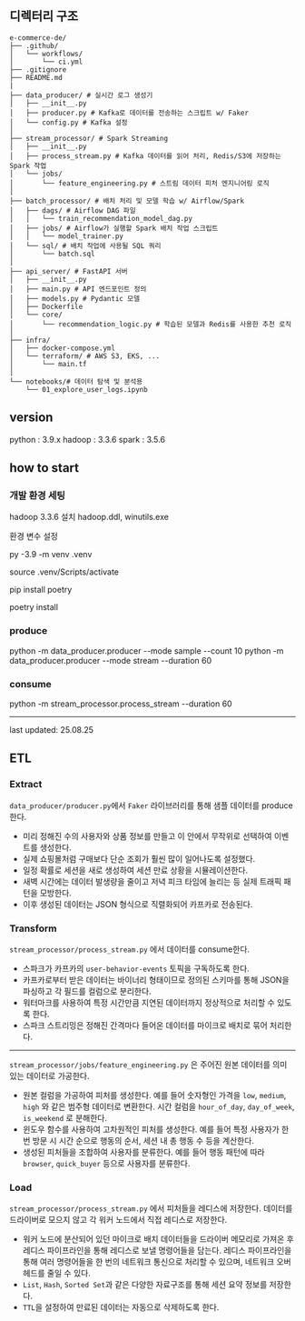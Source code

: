 ## 디렉터리 구조

```
e-commerce-de/
├── .github/
│   └── workflows/
│       └── ci.yml
├── .gitignore
├── README.md
|
├── data_producer/ # 실시간 로그 생성기
│   ├── __init__.py
│   ├── producer.py # Kafka로 데이터를 전송하는 스크립트 w/ Faker
│   └── config.py # Kafka 설정
│
├── stream_processor/ # Spark Streaming
│   ├── __init__.py
│   ├── process_stream.py # Kafka 데이터를 읽어 처리, Redis/S3에 저장하는 Spark 작업
│   └── jobs/
│       └── feature_engineering.py # 스트림 데이터 피처 엔지니어링 로직
│
├── batch_processor/ # 배치 처리 및 모델 학습 w/ Airflow/Spark
│   ├── dags/ # Airflow DAG 파일
│   │   └── train_recommendation_model_dag.py
│   ├── jobs/ # Airflow가 실행할 Spark 배치 작업 스크립트
│   │   └── model_trainer.py
│   └── sql/ # 배치 작업에 사용될 SQL 쿼리
│       └── batch.sql
│
├── api_server/ # FastAPI 서버
│   ├── __init__.py
│   ├── main.py # API 엔드포인트 정의
│   ├── models.py # Pydantic 모델
│   ├── Dockerfile
│   └── core/
│       └── recommendation_logic.py # 학습된 모델과 Redis를 사용한 추천 로직
│
├── infra/
│   ├── docker-compose.yml
│   └── terraform/ # AWS S3, EKS, ...
│       └── main.tf
│
└── notebooks/# 데이터 탐색 및 분석용
    └── 01_explore_user_logs.ipynb
```

## version

python : 3.9.x
hadoop : 3.3.6
spark : 3.5.6

## how to start

### 개발 환경 세팅

hadoop 3.3.6 설치
hadoop.ddl, winutils.exe

환경 변수 설정

py -3.9 -m venv .venv

source .venv/Scripts/activate

pip install poetry

poetry install

### produce

python -m data_producer.producer --mode sample --count 10
python -m data_producer.producer --mode stream --duration 60

### consume

python -m stream_processor.process_stream --duration 60

---

last updated: 25.08.25

## ETL

### Extract

`data_producer/producer.py`에서 `Faker` 라이브러리를 통해 샘플 데이터를 produce한다.

- 미리 정해진 수의 사용자와 상품 정보를 만들고 이 안에서 무작위로 선택하여 이벤트를 생성한다.
- 실제 쇼핑몰처럼 구매보다 단순 조회가 훨씬 많이 일어나도록 설정했다.
- 일정 확률로 세션을 새로 생성하여 세션 만료 상황을 시뮬레이션한다.
- 새벽 시간에는 데이터 발생량을 줄이고 저녁 피크 타임에 늘리는 등 실제 트래픽 패턴을 모방한다.
- 이후 생성된 데이터는 JSON 형식으로 직렬화되어 카프카로 전송된다.

### Transform

`stream_processor/process_stream.py` 에서 데이터를 consume한다.

- 스파크가 카프카의 `user-behavior-events` 토픽을 구독하도록 한다.
- 카프카로부터 받은 데이터는 바이너리 형태이므로 정의된 스키마를 통해 JSON을 파싱하고 각 필드를 컬럼으로 분리한다.
- 워터마크를 사용하여 특정 시간만큼 지연된 데이터까지 정상적으로 처리할 수 있도록 한다.
- 스파크 스트리밍은 정해진 간격마다 들어온 데이터를 마이크로 배치로 묶어 처리한다.

---

`stream_processor/jobs/feature_engineering.py` 은 주어진 원본 데이터를 의미 있는 데이터로 가공한다.

- 원본 컬럼을 가공하여 피처를 생성한다. 예를 들어 숫자형인 가격을 `low`, `medium`, `high` 와 같은 범주형 데이터로 변환한다. 시간 컬럼을 `hour_of_day`, `day_of_week`, `is_weekend` 로 분해한다.
- 윈도우 함수를 사용하여 고차원적인 피처를 생성한다. 예를 들어 특정 사용자가 한 번 방문 시 시간 순으로 행동의 순서, 세션 내 총 행동 수 등을 계산한다.
- 생성된 피처들을 조합하여 사용자를 분류한다. 예를 들어 행동 패턴에 따라 `browser`, `quick_buyer` 등으로 사용자를 분류한다.

### Load

`stream_processor/process_stream.py` 에서 피처들을 레디스에 저장한다. 데이터를 드라이버로 모으지 않고 각 워커 노드에서 직접 레디스로 저장한다.

- 워커 노드에 분산되어 있던 마이크로 배치 데이터들을 드라이버 메모리로 가져온 후 레디스 파이프라인을 통해 레디스로 보낼 명령어들을 담는다. 레디스 파이프라인을 통해 여러 명령어들을 한 번의 네트워크 통신으로 처리할 수 있으며, 네트워크 오버헤드를 줄일 수 있다.
- `List`, `Hash`, `Sorted Set`과 같은 다양한 자료구조를 통해 세션 요약 정보를 저장한다.
- `TTL`을 설정하여 만료된 데이터는 자동으로 삭제하도록 한다.
